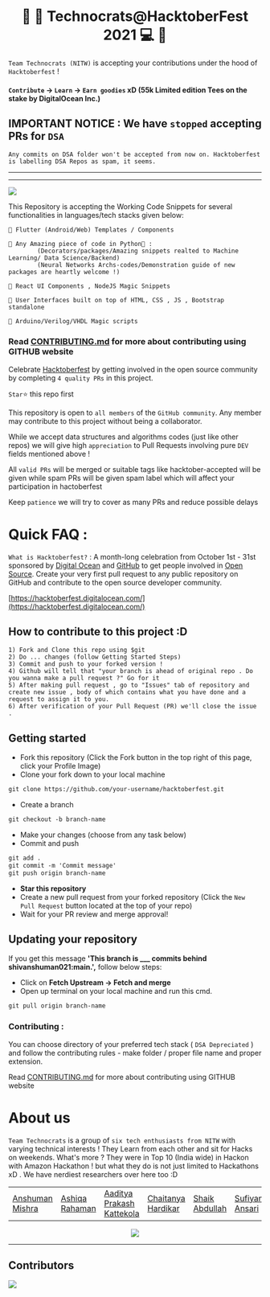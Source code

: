 <center> 
    <h1> 🎃 🎯   Technocrats@HacktoberFest 2021   💻 🙆 </h1>
</center>

`Team Technocrats (NITW)` is accepting your contributions under the hood of `Hacktoberfest` ! 

#### `Contribute` -> `Learn` -> `Earn goodies` xD (55k Limited edition Tees on the stake by DigitalOcean Inc.) 



## IMPORTANT NOTICE : We have `stopped` accepting PRs for `DSA`



`Any commits on DSA folder won't be accepted from now on. Hacktoberfest is labelling DSA Repos as spam, it seems.`

<hr><hr>

<img src="./hactoberfest.png">

This Repository is accepting the Working Code Snippets for several functionalities in languages/tech stacks given below:
    
    🥇 Flutter (Android/Web) Templates / Components
    
    🥈 Any Amazing piece of code in Python🐍 : 
            (Decorators/packages/Amazing snippets realted to Machine Learning/ Data Science/Backend)
            (Neural Networks Archs-codes/Demonstration guide of new packages are heartly welcome !)
    
    🥇 React UI Components , NodeJS Magic Snippets 
    
    🥈 User Interfaces built on top of HTML, CSS , JS , Bootstrap standalone
    
    🥉 Arduino/Verilog/VHDL Magic scripts 
       

### Read [CONTRIBUTING.md](./CONTRIBUTING.md) for more about contributing using GITHUB website
Celebrate [Hacktoberfest](https://hacktoberfest.digitalocean.com/) by getting involved in the open source community by completing `4 quality PRs` in this project.

`Star`⭐ this repo first

This repository is open to `all members` of the `GitHub community`. Any member may contribute to this project without being a collaborator.

While we accept data structures and algorithms codes (just like other repos) we will give high `appreciation` to Pull Requests involving pure `DEV` fields mentioned above !

All `valid PRs` will be merged or suitable tags like hacktober-accepted will be given while spam PRs will be given spam label which will affect your participation in hactoberfest

Keep `patience` we will try to cover as many PRs and reduce possible delays





# Quick FAQ :
`What is Hacktoberfest?`  :  A month-long celebration from October 1st - 31st sponsored by [Digital Ocean](https://hacktoberfest.digitalocean.com/) and [GitHub](https://github.com/blog/2433-celebrate-open-source-this-october-with-hacktoberfest) to get people involved in [Open Source](https://github.com/open-source). Create your very first pull request to any public repository on GitHub and contribute to the open source developer community.

[https://hacktoberfest.digitalocean.com/](https://hacktoberfest.digitalocean.com/)

## How to contribute to this project :D 
    
    1) Fork and Clone this repo using $git
    2) Do ... changes (follow Getting Started Steps)
    3) Commit and push to your forked version !
    4) Github will tell that "your branch is ahead of original repo . Do you wanna make a pull request ?" Go for it
    5) After making pull request , go to "Issues" tab of repository and create new issue , body of which contains what you have done and a request to assign it to you.
    6) After verification of your Pull Request (PR) we'll close the issue .

## Getting started
* Fork this repository (Click the Fork button in the top right of this page, click your Profile Image)
* Clone your fork down to your local machine

```markdown
git clone https://github.com/your-username/hacktoberfest.git
```

* Create a branch

```markdown
git checkout -b branch-name
```

* Make your changes (choose from any task below)
* Commit and push

```markdown
git add .
git commit -m 'Commit message'
git push origin branch-name
```


* __Star this repository__ 
* Create a new pull request from your forked repository (Click the `New Pull Request` button located at the top of your repo)
* Wait for your PR review and merge approval!

## Updating your repository
If you get this message __'This branch is ___ commits behind shivanshuman021:main.',__ follow below steps:

* Click on __Fetch Upstream -> Fetch and merge__
* Open up terminal on your local machine and run this cmd.
```markdown
git pull origin branch-name
```

### Contributing :  

You can choose directory of your preferred tech stack ( `DSA Depreciated` ) and follow the contributing rules - make folder / proper file name and proper extension.

Read [CONTRIBUTING.md](./CONTRIBUTING.md) for more about contributing using GITHUB website

# About us

`Team Technocrats` is a group of `six tech enthusiasts from NITW` with varying technical interests ! They Learn from each other and sit for Hacks on weekends. What's more ? They were in Top 10 (India wide) in Hackon with Amazon Hackathon ! but what they do is not just limited to Hackathons xD . We have nerdiest researchers over here too :D

<table>
    <tr>
        <td>
            <a href="https://github.com/shivanshuman021">Anshuman Mishra</a>
        </td>
        <td>
            <a href="https://github.com/ashiqa">Ashiqa Rahaman</a>
        </td>
        <td>
            <a href="https://github.com/Kapi2910">Aaditya Prakash Kattekola</a>
        </td>
        <td>
            <a href="https://github.com/chaitanyahardikar">Chaitanya Hardikar</a>
        </td>
        <td>
            <a href="https://github.com/Shaik2003">Shaik Abdullah</a>
        </td>
        <td>
            <a href="https://github.com/suffisme">Sufiyan Ansari</a>
        </td>
    </tr>
</table>

<div align="center">
    <img src="https://s3.amazonaws.com/hr-assets/0/1633781289-f8f6feea48-TeamTechnocrats.jpg">
</div>
<hr>

## Contributors
<a href="https://github.com/shivanshuman021/Technocrats-HacktoberFest/graphs/contributors">
  <img src="https://contributors-img.web.app/image?repo=shivanshuman021/Technocrats-HacktoberFest" />
</a>
